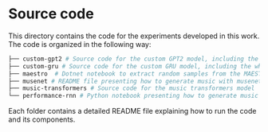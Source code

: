 # Source code

This directory contains the code for the experiments developed in this work. The code is organized in the following way:

```bash
├── custom-gpt2 # Source code for the custom GPT2 model, including the whole pipeline
├── custom-gru # Source code for the custom GRU model, including the whole pipeline
├── maestro  # Dotnet notebook to extract random samples from the MAESTRO dataset
├── musenet # README file presenting how to generate music with musenet 
├── music-transformers # Source code for the music transformers model 
└── performance-rnn # Python notebook presenting how to generate music with performance-rnn
```


Each folder contains a detailed README file explaining how to run the code and its components.
